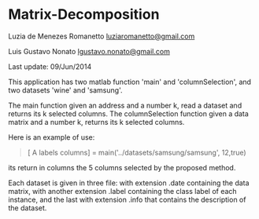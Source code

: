 Matrix-Decomposition
====================

Luzia de Menezes Romanetto <luziaromanetto@gmail.com>

Luis Gustavo Nonato <lgustavo.nonato@gmail.com>

Last update: 09/Jun/2014

This application has two matlab function 'main' and 'columnSelection', and two datasets 'wine' and 'samsung'.

The main function given an address and a number k, read a dataset and returns its k selected columns. 
The columnSelection function given a data matrix and a number k, returns its k selected columns.

Here is an example of use:

> [ A labels columns] = main('../datasets/samsung/samsung', 12,true)

its return in columns the 5 columns selected by the proposed method.

Each dataset is given in three file: with extension .date containing the data matrix, with another extension .label
containing the class label of each instance, and the last with extension .info that contains the description of the dataset.
